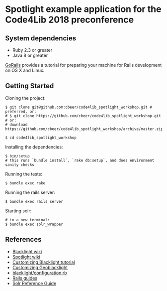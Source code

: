 # Spotlight example application for the Code4Lib 2018 preconference

## System dependencies

* Ruby 2.3 or greater
* Java 8 or greater

[GoRails](https://gorails.com/setup/) provides a tutorial for preparing your machine for Rails development on OS X and Linux.

## Getting Started

Cloning the project:

```console
$ git clone git@github.com:cbeer/code4lib_spotlight_workshop.git # preferred, or:
# $ git clone https://github.com/cbeer/code4lib_spotlight_workshop.git # or:
# download https://github.com/cbeer/code4lib_spotlight_workshop/archive/master.zip

$ cd code4lib_spotlight_workshop
```

Installing the dependencies:

```
$ bin/setup
# this runs `bundle install`, `rake db:setup`, and does environment sanity checks
```

Running the tests:

```console
$ bundle exec rake
```

Running the rails server:

```console
$ bundle exec rails server
```

Starting solr:

```console
# in a new terminal:
$ bundle exec solr_wrapper
```

## References

* [Blacklight wiki](https://github.com/projectblacklight/blacklight/wiki)
* [Spotlight wiki](https://github.com/projectblacklight/spotlight/wiki)
* [Customizing Blacklight tutorial](http://jessiekeck.com/customizing-blacklight)
* [Customizing Geoblacklight](http://geoblacklight.org/tutorial/2015/02/09/customize-your-application.html)
* [blacklight/configuration.rb](https://github.com/projectblacklight/blacklight/blob/master/lib/blacklight/configuration.rb)
* [Rails guides](http://guides.rubyonrails.org/)
* [Solr Reference Guide](https://cwiki.apache.org/confluence/display/solr/Apache+Solr+Reference+Guide)
